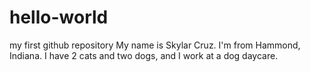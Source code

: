 # hello-world
my first github repository
My name is Skylar Cruz. I'm from Hammond, Indiana. I have 2 cats and two dogs, and I work at a dog daycare. 
